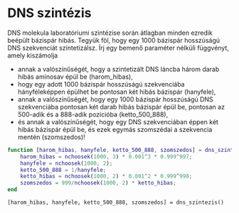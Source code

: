 # DNS szintézis

DNS molekula laboratóriumi szintézise során átlagban minden ezredik beépült bázispár hibás. Tegyük föl, hogy egy 1000 bázispár hosszúságú DNS szekvenciát szintetizálsz. Írj egy bemenő paraméter nélküli függvényt, amely kiszámolja

*   annak a valószínűségét, hogy a szintetizált DNS láncba három darab hibás aminosav épül be (harom\_hibas),
*   hogy egy adott 1000 bázispár hosszúságú szekvenciába hányféleképpen épülhet be pontosan két hibás bázispár (hanyfele),
*   annak a valószínűségét, hogy egy 1000 bázispár hosszúságú DNS szekvenciába pontosan két darab hibás bázispár épül be, pontosan az 500-adik és a 888-adik pozícióba (ketto\_500\_888),
*   és annak a valószínűségét, hogy egy DNS szekvenciában éppen két hibás bázispár épül be, és ezek egymás szomszédai a szekvencia mentén (szomszedos)!

```matlab
function [harom_hibas, hanyfele, ketto_500_888, szomszedos] = dns_szintezis()
    harom_hibas = nchoosek(1000, 3) * 0.001^3 * 0.999^997;
    hanyfele = nchoosek(1000, 2);
    ketto_500_888 = 1/hanyfele;
    ketto_hibas = nchoosek(1000, 2) * 0.001^2 * 0.999^998;
    szomszedos = 999/nchoosek(1000, 2) * ketto_hibas;
end
```

```
[harom_hibas, hanyfele, ketto_500_888, szomszedos] = dns_szintezis()
```
